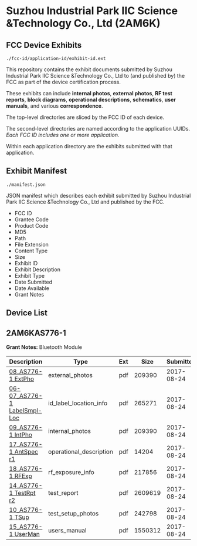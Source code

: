 # Suzhou Industrial Park IIC Science &Technology Co., Ltd (2AM6K)
## FCC Device Exhibits

```
./fcc-id/application-id/exhibit-id.ext
```

This repository contains the exhibit documents submitted by Suzhou Industrial Park IIC Science &Technology Co., Ltd to (and published by) the FCC as part of the device certification process.

These exhibits can include **internal photos**, **external photos**, **RF test reports**, **block diagrams**, **operational descriptions**, **schematics**, **user manuals**, and various **correspondence**.

The top-level directories are sliced by the FCC ID of each device.

The second-level directories are named according to the application UUIDs. *Each FCC ID includes one or more application.*

Within each application directory are the exhibits submitted with that application. 

## Exhibit Manifest

```
./manifest.json
```

JSON manifest which describes each exhibit submitted by Suzhou Industrial Park IIC Science &Technology Co., Ltd and published by the FCC.

- FCC ID
- Grantee Code
- Product Code
- MD5
- Path
- File Extension
- Content Type
- Size
- Exhibit ID
- Exhibit Description
- Exhibit Type
- Date Submitted
- Date Available
- Grant Notes

## Device List
## 2AM6KAS776-1
**Grant Notes:** Bluetooth Module

| Description | Type | Ext | Size | Submitted | Available |
| ----------- | ---- | --- | ---- | --------- | --------- |
| [08_AS776-1 ExtPho](2AM6KAS776-1/830ab87397408db167e26e51daac2e67/3525045.pdf) | external_photos | pdf | 209390 | 2017-08-24 | 2017-08-24 |
| [06-07_AS776-1 LabelSmpl-Loc](2AM6KAS776-1/830ab87397408db167e26e51daac2e67/3525043.pdf) | id_label_location_info | pdf | 265271 | 2017-08-24 | 2017-08-24 |
| [09_AS776-1 IntPho](2AM6KAS776-1/830ab87397408db167e26e51daac2e67/3525045.pdf) | internal_photos | pdf | 209390 | 2017-08-24 | 2017-08-24 |
| [17_AS776-1 AntSpec r1](2AM6KAS776-1/830ab87397408db167e26e51daac2e67/3525053.pdf) | operational_description | pdf | 14204 | 2017-08-24 | 2017-08-24 |
| [18_AS776-1 RFExp](2AM6KAS776-1/830ab87397408db167e26e51daac2e67/3525054.pdf) | rf_exposure_info | pdf | 217856 | 2017-08-24 | 2017-08-24 |
| [14_AS776-1 TestRpt r2](2AM6KAS776-1/830ab87397408db167e26e51daac2e67/3525050.pdf) | test_report | pdf | 2609619 | 2017-08-24 | 2017-08-24 |
| [10_AS776-1 TSup](2AM6KAS776-1/830ab87397408db167e26e51daac2e67/3525046.pdf) | test_setup_photos | pdf | 242798 | 2017-08-24 | 2017-08-24 |
| [15_AS776-1 UserMan](2AM6KAS776-1/830ab87397408db167e26e51daac2e67/3525051.pdf) | users_manual | pdf | 1550312 | 2017-08-24 | 2017-08-24 |
